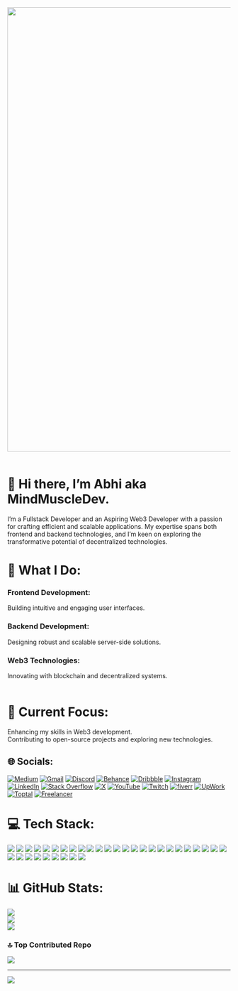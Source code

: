 <img src="https://user-images.githubusercontent.com/74038190/225813708-98b745f2-7d22-48cf-9150-083f1b00d6c9.gif" width="1000">
<br><br>

# 👋 Hi there, I’m Abhi aka MindMuscleDev.

<p>I’m a Fullstack Developer and an Aspiring Web3 Developer with a passion for crafting efficient and scalable applications. My expertise spans both frontend and backend technologies, and I’m keen on exploring the transformative potential of decentralized technologies.</p>

<h1>🌟 What I Do:</h1>

<h3>Frontend Development:</h3>Building intuitive and engaging user interfaces.<br>
<h3>Backend Development:</h3> Designing robust and scalable server-side solutions.<br>
<h3>Web3 Technologies:</h3> Innovating with blockchain and decentralized systems.<br><br>

<h1>💼 Current Focus:</h1>

Enhancing my skills in Web3 development.<br>
Contributing to open-source projects and exploring new technologies.



## 🌐 Socials:
[![Medium](https://img.shields.io/badge/Medium-12100E?style=for-the-badge&logo=medium&logoColor=white)]([https://medium.com](https://medium.com/@abhishekyadav25193))
[![Gmail](https://img.shields.io/badge/Gmail-D14836?style=for-the-badge&logo=gmail&logoColor=white)](mailto:mindmuscledev@gmail.com)
[![Discord](https://img.shields.io/badge/Discord-5865F2?style=for-the-badge&logo=discord&logoColor=white)](https://discord.com/user/mindmuscledev)
[![Behance](https://img.shields.io/badge/-Behance-blue?style=for-the-badge&logo=behance&logoColor=white)](https://www.behance.net/youthoober)
[![Dribbble](https://img.shields.io/badge/Dribbble-EA4C89?style=for-the-badge&logo=dribbble&logoColor=white)](https://dribbble.com/mindmuscledev)
[![Instagram](https://img.shields.io/badge/Instagram-E4405F?style=for-the-badge&logo=instagram&logoColor=white)](https://www.instagram.com/lilabhilifts)
[![LinkedIn](https://img.shields.io/badge/LinkedIn-0077B5?style=for-the-badge&logo=linkedin&logoColor=white)](https://www.linkedin.com/abihdevs)
[![Stack Overflow](https://img.shields.io/badge/Stack_Overflow-FE7A16?style=for-the-badge&logo=stack-overflow&logoColor=white)](https://stackoverflow.com/mindmuscledev)
[![X](https://img.shields.io/badge/X-000000?style=for-the-badge&logo=x&logoColor=white)](https://x.com/mindmuscledev)
[![YouTube](https://img.shields.io/badge/YouTube-FF0000?style=for-the-badge&logo=youtube&logoColor=white)](https://www.youtube.com/mindmuscledev)
[![Twitch](https://img.shields.io/badge/Twitch-9146FF?style=for-the-badge&logo=twitch&logoColor=white)](https://www.twitch.tv/mindmuscledev)
[![fiverr](https://img.shields.io/badge/fiverr-1DBF73?style=for-the-badge&logo=fiverr&logoColor=white)](https://www.fiverr.com/abhiyadav28)
[![UpWork](https://img.shields.io/badge/UpWork-6FDA44?style=for-the-badge&logo=Upwork&logoColor=white)](https://www.upwork.com/mindmuscledev)
[![Toptal](https://img.shields.io/badge/Toptal-3863A0?style=for-the-badge&logo=Toptal&logoColor=white)](https://www.toptal.com/mindmuscledev)
[![Freelancer](https://img.shields.io/badge/Freelancer-29B2FE?style=for-the-badge&logo=Freelancer&logoColor=white)](https://www.freelancer.com/mindmuscledev)
# 💻 Tech Stack:
![](https://img.shields.io/badge/axios-671ddf?&style=for-the-badge&logo=axios&logoColor=white)
![](https://img.shields.io/badge/Ant%20Design-1890FF?style=for-the-badge&logo=antdesign&logoColor=white)
![](https://img.shields.io/badge/Chart%20js-FF6384?style=for-the-badge&logo=chartdotjs&logoColor=white)
![](https://img.shields.io/badge/MongoDB-4EA94B?style=for-the-badge&logo=mongodb&logoColor=white)
![](https://img.shields.io/badge/Express%20js-000000?style=for-the-badge&logo=express&logoColor=white)
![](https://img.shields.io/badge/MySQL-005C84?style=for-the-badge&logo=mysql&logoColor=white)
![](https://img.shields.io/badge/Amazon_AWS-FF9900?style=for-the-badge&logo=amazonaws&logoColor=white)
![](https://img.shields.io/badge/Solana-000?style=for-the-badge&logo=Solana&logoColor=9945FF)
![](https://img.shields.io/badge/Ethereum-3C3C3D?style=for-the-badge&logo=Ethereum&logoColor=white)
![](https://img.shields.io/badge/Figma-F24E1E?style=for-the-badge&logo=figma&logoColor=white)
![](https://img.shields.io/badge/Docker-2CA5E0?style=for-the-badge&logo=docker&logoColor=white)
![](https://img.shields.io/badge/github%20copilot-000000?style=for-the-badge&logo=githubcopilot&logoColor=white)
![](https://img.shields.io/badge/JWT-000000?style=for-the-badge&logo=JSON%20web%20tokens&logoColor=white)
![](https://img.shields.io/badge/kubernetes-326ce5.svg?&style=for-the-badge&logo=kubernetes&logoColor=white)
![](https://img.shields.io/badge/Material%20UI-007FFF?style=for-the-badge&logo=mui&logoColor=white)
![](https://img.shields.io/badge/next%20js-000000?style=for-the-badge&logo=nextdotjs&logoColor=white)
![](https://img.shields.io/badge/Node%20js-339933?style=for-the-badge&logo=nodedotjs&logoColor=white)
![](https://img.shields.io/badge/Postman-FF6C37?style=for-the-badge&logo=Postman&logoColor=white)
![](https://img.shields.io/badge/React-20232A?style=for-the-badge&logo=react&logoColor=61DAFB)
![](https://img.shields.io/badge/React_Router-CA4245?style=for-the-badge&logo=react-router&logoColor=white)
![](https://img.shields.io/badge/shadcn%2Fui-000000?style=for-the-badge&logo=shadcnui&logoColor=white)
![](https://img.shields.io/badge/Tailwind_CSS-38B2AC?style=for-the-badge&logo=tailwind-css&logoColor=white)
![](https://img.shields.io/badge/ThreeJs-black?style=for-the-badge&logo=three.js&logoColor=white)
![](https://img.shields.io/badge/C%2B%2B-00599C?style=for-the-badge&logo=c%2B%2B&logoColor=white)
![](https://img.shields.io/badge/CSS3-1572B6?style=for-the-badge&logo=css3&logoColor=white)
![](https://img.shields.io/badge/HTML5-E34F26?style=for-the-badge&logo=html5&logoColor=white)
![](https://img.shields.io/badge/JavaScript-323330?style=for-the-badge&logo=javascript&logoColor=F7DF1E)
![](https://img.shields.io/badge/Solidity-e6e6e6?style=for-the-badge&logo=solidity&logoColor=black)
![](https://img.shields.io/badge/Rust-black?style=for-the-badge&logo=rust&logoColor=#E57324)
![](https://img.shields.io/badge/TypeScript-007ACC?style=for-the-badge&logo=typescript&logoColor=white)
![](https://img.shields.io/badge/React_Native-20232A?style=for-the-badge&logo=react&logoColor=61DAFB)
![](https://img.shields.io/badge/Notion-000000?style=for-the-badge&logo=notion&logoColor=white)
![](https://img.shields.io/badge/Prisma-3982CE?style=for-the-badge&logo=Prisma&logoColor=white)
![](https://img.shields.io/badge/GIT-E44C30?style=for-the-badge&logo=git&logoColor=white)
# 📊 GitHub Stats:
![](https://github-readme-stats.vercel.app/api?username=Abhidev-aiml&theme=dark&hide_border=false&include_all_commits=false&count_private=false)<br/>
![](https://github-readme-streak-stats.herokuapp.com/?user=Abhidev-aiml&theme=dark&hide_border=false)<br/>
![](https://github-readme-stats.vercel.app/api/top-langs/?username=Abhidev-aiml&theme=dark&hide_border=false&include_all_commits=false&count_private=false&layout=compact)

### 🔝 Top Contributed Repo
![](https://github-contributor-stats.vercel.app/api?username=Abhidev-aiml&limit=5&theme=tokyonight&combine_all_yearly_contributions=true)

---
[![](https://visitcount.itsvg.in/api?id=Abhidev-aiml&icon=0&color=0)](https://visitcount.itsvg.in)

<!-- Proudly created with GPRM ( https://gprm.itsvg.in ) -->
